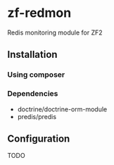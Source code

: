 zf-redmon
=========

Redis monitoring module for ZF2

## Installation 

### Using composer

### Dependencies

* doctrine/doctrine-orm-module
* predis/predis

## Configuration

TODO